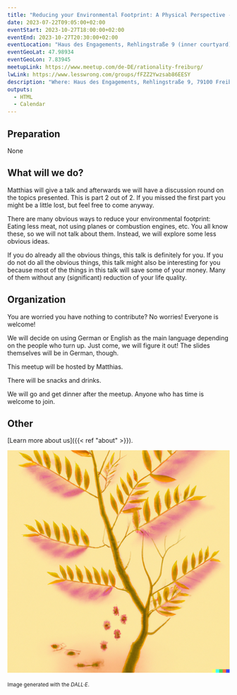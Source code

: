 ```yaml
---
title: "Reducing your Environmental Footprint: A Physical Perspective - Part 2"
date: 2023-07-22T09:05:00+02:00
eventStart: 2023-10-27T18:00:00+02:00
eventEnd: 2023-10-27T20:30:00+02:00
eventLocation: "Haus des Engagements, Rehlingstraße 9 (inner courtyard), 79100 Freiburg"
eventGeoLat: 47.98934
eventGeoLon: 7.83945
meetupLink: https://www.meetup.com/de-DE/rationality-freiburg/
lwLink: https://www.lesswrong.com/groups/fFZZ2Ywzsab86EESY
description: "Where: Haus des Engagements, Rehlingstraße 9, 79100 Freiburg. When: Friday, October 27th 2023 at 18:00 hours CEST."
outputs:
  - HTML
  - Calendar
---
```


## Preparation

None


## What will we do?

Matthias will give a talk and afterwards we will have a discussion round on the
topics presented. This is part 2 out of 2. If you missed the first part you
might be a little lost, but feel free to come anyway.

There are many obvious ways to reduce your environmental footprint: Eating less
meat, not using planes or combustion engines, etc. You all know these, so we
will not talk about them. Instead, we will explore some less obvious ideas.

If you do already all the obvious things, this talk is definitely for you. If
you do not do all the obvious things, this talk might also be interesting for
you because most of the things in this talk will save some of your money. Many
of them without any (significant) reduction of your life quality.



## Organization

You are worried you have nothing to contribute? No worries! Everyone is
welcome!

We will decide on using German or English as the main language depending on the
people who turn up. Just come, we will figure it out! The slides themselves
will be in German, though.

This meetup will be hosted by Matthias.

There will be snacks and drinks.

We will go and get dinner after the meetup. Anyone who has time is welcome to
join.


## Other

[Learn more about us]({{< ref "about" >}}).

![Tree branch](cover.png "Tree branch")

<small>Image generated with the _DALL·E_.</small>
